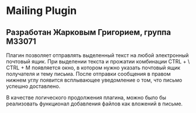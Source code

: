 # Mailing Plugin

## Разработан Жарковым Григорием, группа М33071

Плагин позволяет отправлять выделенный текст на любой электронный почтовый ящик. При выделении текста и прожатии комбинации CTRL + \ CTRL + M появляется окно, в котором
нужно указать почтовый ящик получателя и тему письма. После отправки сообщения в правом нижнем углу появится всплывающее уведомление о том, что письмо успешно доставлено.

В качестве логического продолжения плагина, можно было бы реализовать функционал добавления файлов как вложений в письме. 
